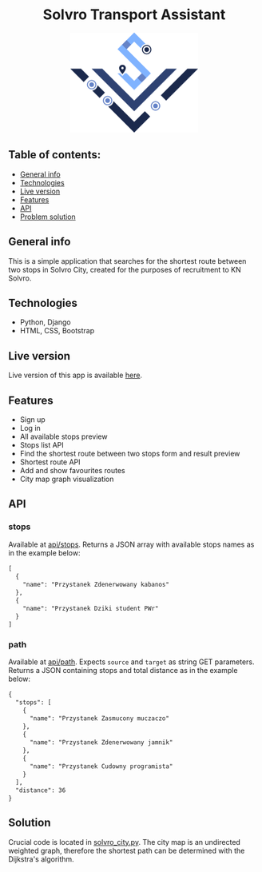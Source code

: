 <div align="center">
<h1>Solvro Transport Assistant</h1>
  <img src="./main/static/img/SolvroTransportAssistant_logo.png" height="200">
</div>


## Table of contents:
- [General info](#general)
- [Technologies](#technologies)
- [Live version](#live)
- [Features](#features)
- [API](#api)
- [Problem solution](#solution)


<a name="general"></a>
## General info
This is a simple application that searches for the shortest route between two stops in Solvro City, created for the purposes of recruitment to KN Solvro.


<a name="technologies"></a>
## Technologies
- Python, Django
- HTML, CSS, Bootstrap


<a name="live"></a>
## Live version
Live version of this app is available [here](https://SolvroTransportAssistant.pythonanywhere.com).


<a name="features"></a>
## Features
- Sign up
- Log in
- All available stops preview
- Stops list API
- Find the shortest route between two stops form and result preview
- Shortest route API
- Add and show favourites routes
- City map graph visualization


<a name="api"></a>
## API
### stops
Available at [api/stops](https://SolvroTransportAssistant.pythonanywhere.com/api/stops). Returns a JSON array with available stops names as in the example below:
```
[
  {
    "name": "Przystanek Zdenerwowany kabanos"
  },
  {
    "name": "Przystanek Dziki student PWr"
  }
]
```
### path
Available at [api/path](https://solvrotransportassistant.pythonanywhere.com/api/path?source=Przystanek%20Dziki%20backend%20developer&target=Przystanek%20Waleczny%20javascriptowiec). Expects `source` and `target` as string GET parameters. Returns a JSON containing stops and total distance as in the example below:
```
{
  "stops": [
    {
      "name": "Przystanek Zasmucony muczaczo"
    },
    {
      "name": "Przystanek Zdenerwowany jamnik"
    },
    {
      "name": "Przystanek Cudowny programista"
    }
  ],
  "distance": 36
}
```


<a name="solution"></a>
## Solution
Crucial code is located in [solvro_city.py](./scripts/solvro_city.py). The city map is an undirected weighted graph, therefore the shortest path can be determined with the Dijkstra's algorithm.